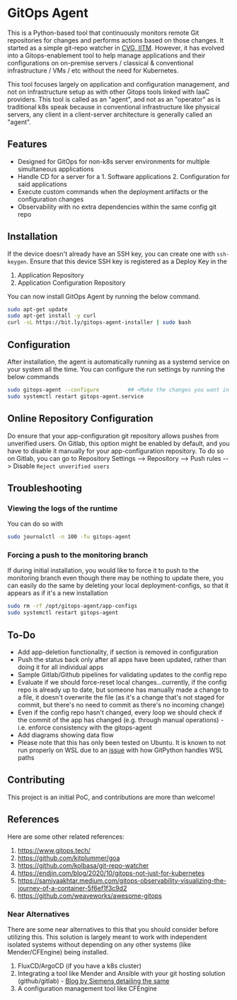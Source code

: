 # GitOps Agent

This is a Python-based tool that continuously monitors remote Git repositories for changes and performs actions based on those changes. It started as a simple git-repo watcher in [CVG, IITM](https://github.com/iitmcvg). However, it has evolved into a Gitops-enablement tool to help manage applications and their configurations on on-premise servers / classical & conventional infrastructure / VMs / etc without the need for Kubernetes.

This tool focuses largely on application and configuration management, and not on infrastructure setup as with other Gitops tools linked with IaaC providers. This tool is called as an "agent", and not as an "operator" as is traditional k8s speak because in conventional infrastructure like physical servers, any client in a client-server architecture is generally called an "agent".

## Features

- Designed for GitOps for non-k8s server environments for multiple simultaneous applications
- Handle CD for a server for a 1. Software applications 2. Configuration for said applications
- Execute custom commands when the deployment artifacts or the configuration changes
- Observability with no extra dependencies within the same config git repo

## Installation

If the device doesn't already have an SSH key, you can create one with `ssh-keygen`. Ensure that this device SSH key is registered as a Deploy Key in the

1. Application Repository
2. Application Configuration Repository

You can now install GitOps Agent by running the below command.

```bash
sudo apt-get update
sudo apt-get install -y curl
curl -sL https://bit.ly/gitops-agent-installer | sudo bash
```

## Configuration

After installation, the agent is automatically running as a systemd service on your system all the time. You can configure the run settings by running the below commands

```sh
sudo gitops-agent --configure         ## <Make the changes you want in the editor>
sudo systemctl restart gitops-agent.service
```

## Online Repository Configuration

Do ensure that your app-configuration git repository allows pushes from unverified users. On Gitlab, this option might be enabled by default, and you have to disable it manually for your app-configuration repository. To do so on Gitlab, you can go to Repository Settings --> Repository --> Push rules --> Disable `Reject unverified users`

## Troubleshooting

### Viewing the logs of the runtime

You can do so with

```sh
sudo journalctl -n 100 -fu gitops-agent
```

### Forcing a push to the monitoring branch

If during initial installation, you would like to force it to push to the monitoring branch even though there may be nothing to update there, you can easily do the same by deleting your local deployment-configs, so that it appears as if it's a new installation

```sh
sudo rm -rf /opt/gitops-agent/app-configs
sudo systemctl restart gitops-agent
```

## To-Do

- Add app-deletion functionality, if section is removed in configuration
- Push the status back only after all apps have been updated, rather than doing it for all individual apps
- Sample Gitlab/Github pipelines for validating updates to the config repo
- Evaluate if we should force-reset local changes...currently, if the config repo is already up to date, but someone has manually made a change to a file, it doesn't overwrite the file (as it's a change that's not staged for commit, but there's no need to commit as there's no incoming change)
- Even if the config repo hasn't changed, every loop we should check if the commit of the app has changed (e.g. through manual operations) - i.e. enforce consistency with the gitops-agent
- Add diagrams showing data flow
- Please note that this has only been tested on Ubuntu. It is known to not run properly on WSL due to an [issue](https://github.com/gitpython-developers/GitPython/issues/1902) with how GitPython handles WSL paths

## Contributing

This project is an initial PoC, and contributions are more than welcome!

## References

Here are some other related references:

1. <https://www.gitops.tech/>
2. <https://github.com/kitplummer/goa>
3. <https://github.com/kolbasa/git-repo-watcher>
4. <https://endjin.com/blog/2020/10/gitops-not-just-for-kubernetes>
5. <https://samiyaakhtar.medium.com/gitops-observability-visualizing-the-journey-of-a-container-5f6ef1f3c9d2>
6. <https://github.com/weaveworks/awesome-gitops>

### Near Alternatives

There are some near alternatives to this that you should consider before utilizing this. This solution is largely meant to work with independent isolated systems without depending on any other systems (like Mender/CFEngine) being installed.

1. FluxCD/ArgoCD (if you have a k8s cluster)
2. Integrating a tool like Mender and Ansible with your git hosting solution (github/gitlab) - [Blog by Siemens detailing the same](https://opensource.siemens.com/events/2023/slides/Matthias_Luescher_Automating_and_managing_an_IoT_Fleet_Using_Git.pdf)
3. A configuration management tool like CFEngine
